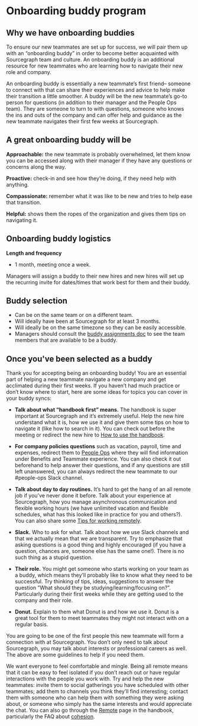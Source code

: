 # Onboarding buddy program

## Why we have onboarding buddies

To ensure our new teammates are set up for success, we will pair them up with an “onboarding buddy” in order to become better acquainted with Sourcegraph team and culture. An onboarding buddy is an additional resource for new teammates who are learning how to navigate their new role and company.

An onboarding buddy is essentially a new teammate’s first friend– someone to connect with that can share their experiences and advice to help make their transition a little smoother. A buddy will be the new teammate’s go-to person for questions (in addition to their manager and the People Ops team). They are someone to turn to with questions, someone who knows the ins and outs of the company and can offer help and guidance as the new teammate navigates their first few weeks at Sourcegraph.

## A great onboarding buddy will be

**Approachable:** the new teammate is probably overwhelmed, let them know you can be accessed along with their manager if they have any questions or concerns along the way.

**Proactive:** check-in and see how they’re doing, if they need help with anything.

**Compassionate:** remember what it was like to be new and tries to help ease that transition.

**Helpful:** shows them the ropes of the organization and gives them tips on navigating it.

## Onboarding buddy logistics

**Length and frequency**

- 1 month, meeting once a week.

Managers will assign a buddy to their new hires and new hires will set up the recurring invite for dates/times that work best for them and their buddy.

## Buddy selection

- Can be on the same team or on a different team.
- Will ideally have been at Sourcegraph for at least 3 months.
- Will ideally be on the same timezone so they can be easily accessible.
- Managers should consult the [buddy assignments doc](https://docs.google.com/spreadsheets/d/1ubFurMGdd0jclOR-o-HVr3xdhygUTuHmLf8jB_egcr0/edit#gid=0) to see the team members that are available to be a buddy.

## Once you've been selected as a buddy

Thank you for accepting being an onboarding buddy! You are an essential part of helping a new teammate navigate a new company and get acclimated during their first weeks. If you haven’t had much practice or don’t know where to start, here are some ideas for topics you can cover in your buddy syncs:

- **Talk about what “handbook first” means.** The handbook is super important at Sourcegraph and it’s extremely useful. Help the new hire understand what it is, how we use it and give them some tips on how to navigate it (like how to search in it). You can check out before the meeting or redirect the new hire to [How to use the handbook](https://about.sourcegraph.com/handbook/usage).

- **For company policies questions** such as vacation, payroll, time and expenses, redirect them to [People Ops](https://about.sourcegraph.com/handbook/people-ops) where they will find information under Benefits and Teammate experience. You can also check it out beforehand to help answer their questions, and if any questions are still left unanswered, you can always redirect the new teammate to our #people-ops Slack channel.

- **Talk about day to day routines.** It’s hard to get the hang of an all remote job if you’ve never done it before. Talk about your experience at Sourcegraph, how you manage asynchronous communication and flexible working hours (we have unlimited vacation and flexible schedules, what has this looked like in practice for you and others?). You can also share some [Tips for working remotely](https://about.sourcegraph.com/handbook/company/remote/tips).

- **Slack.** Who to ask for what. Talk about how we use Slack channels and that we actually mean that we are transparent. Try to emphasize that asking questions is a good thing and highly encouraged (if you have a question, chances are, someone else has the same one!). There is no such thing as a stupid question.

- **Their role.** You might get someone who starts working on your team as a buddy, which means they’ll probably like to know what they need to be successful. Try thinking of tips, ideas, suggestions to answer the question ”What should they be studying/learning/focusing on?”. Particularly during their first weeks while they are getting used to the company and their role.

- **Donut.** Explain to them what Donut is and how we use it. Donut is a great tool for them to meet teammates they might not interact with on a regular basis.

You are going to be one of the first people this new teammate will form a connection with at Sourcegraph. You don’t only need to talk about Sourcegraph, you may talk about interests or professional careers as well. The above are some guidelines to help if you need them.

We want everyone to feel comfortable and mingle. Being all remote means that it can be easy to feel isolated if you don’t reach out or have regular interactions with the people you work with. Try and help the new teammates: invite them to social gatherings you have scheduled with other teammates; add them to channels you think they’ll find interesting; contact them with someone who can help them with something they were asking about, or someone who simply has the same interests and would appreciate the chat. You can also go through the [Remote](https://about.sourcegraph.com/handbook/company/remote) page in the handbook, particularly the FAQ about [cohesion](https://about.sourcegraph.com/handbook/company/remote#how-are-you-able-to-maintain-team-cohesion-while-working-remotely).
